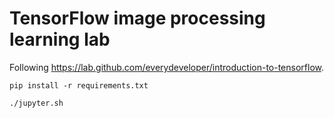 # TensorFlow image processing learning lab

Following https://lab.github.com/everydeveloper/introduction-to-tensorflow.

`pip install -r requirements.txt`

`./jupyter.sh`
